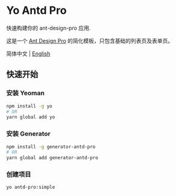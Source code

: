 # Yo Antd Pro

快速构建你的 ant-design-pro 应用.

这是一个 [Ant Design Pro](https://github.com/ant-design/ant-design-pro) 的简化模板，只包含基础的列表页及表单页。

简体中文 | [English](./README.md)

## 快速开始

### 安装 Yeoman

```bash
npm install -g yo
# OR
yarn global add yo
```

### 安装 Generator

```bash
npm install -g generator-antd-pro
# OR
yarn global add generator-antd-pro
```

### 创建项目

```bash
yo antd-pro:simple
```
